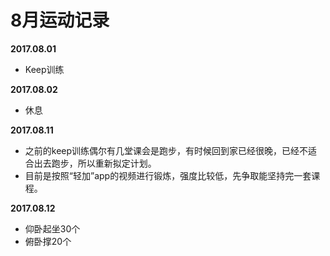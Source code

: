 # 8月运动记录
**2017.08.01**
- Keep训练

**2017.08.02**
- 休息

**2017.08.11**
- 之前的keep训练偶尔有几堂课会是跑步，有时候回到家已经很晚，已经不适合出去跑步，所以重新拟定计划。
- 目前是按照“轻加”app的视频进行锻炼，强度比较低，先争取能坚持完一套课程。

**2017.08.12**
 - 仰卧起坐30个
 - 俯卧撑20个
